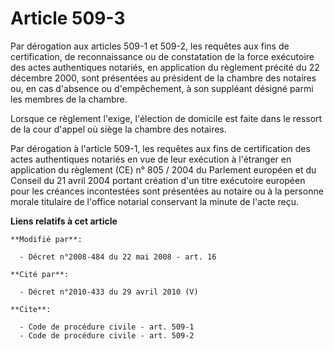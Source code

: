 # Article 509-3

Par dérogation aux articles 509-1 et 509-2, les requêtes aux fins de certification, de reconnaissance ou de constatation de
la force exécutoire des actes authentiques notariés, en application du règlement précité du 22 décembre 2000, sont présentées
au président de la chambre des notaires ou, en cas d'absence ou d'empêchement, à son suppléant désigné parmi les membres de
la chambre. 

Lorsque ce règlement l'exige, l'élection de domicile est faite dans le ressort de la cour d'appel où siège la chambre des
notaires. 

Par dérogation à l'article 509-1, les requêtes aux fins de certification des actes authentiques notariés en vue de leur
exécution à l'étranger en application du règlement (CE) n° 805 / 2004 du Parlement européen et du Conseil du 21 avril 2004
portant création d'un titre exécutoire européen pour les créances incontestées sont présentées au notaire ou à la personne
morale titulaire de l'office notarial conservant la minute de l'acte reçu.

**Liens relatifs à cet article**

	**Modifié par**:

	  - Décret n°2008-484 du 22 mai 2008 - art. 16

	**Cité par**:

	  - Décret n°2010-433 du 29 avril 2010 (V)

	**Cite**:

	  - Code de procédure civile - art. 509-1
	  - Code de procédure civile - art. 509-2
